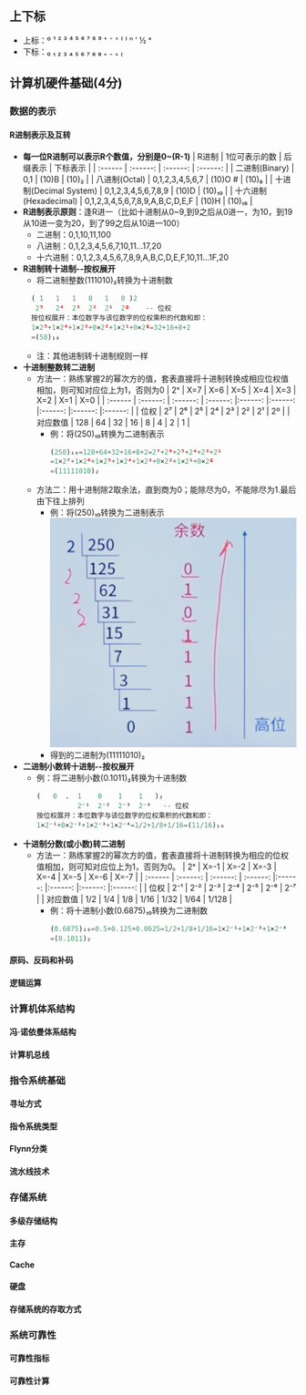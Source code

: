 #
## 上下标
- 上标：º ¹ ² ³ ⁴ ⁵ ⁶ ⁷ ⁸ ⁹ ⁺ ⁻ ⁼ ⁽ ⁾ ⁿ ′ ½  ˣ
- 下标：₀ ₁ ₂ ₃ ₄ ₅ ₆ ₇ ₈ ₉ ₊ ₋ ₌ ₍ 
## 计算机硬件基础(4分)
### 数据的表示
#### R进制表示及互转 
- **每一位R进制可以表示R个数值，分别是0~(R-1)**
    | R进制 | 1位可表示的数 | 后缀表示 | 下标表示 |
    | :------ | :------: | :------: | :------: |
    | 二进制(Binary) | 0,1 | (10)B | (10)₂ |
    | 八进制(Octal) | 0,1,2,3,4,5,6,7 | (10)O # | (10)₈ |
    | 十进制(Decimal System) | 0,1,2,3,4,5,6,7,8,9 | (10)D | (10)₁₀ |
    | 十六进制(Hexadecimal) | 0,1,2,3,4,5,6,7,8,9,A,B,C,D,E,F | (10)H | (10)₁₆ |
- **R进制表示原则**：逢R进一（比如十进制从0~9,到9之后从0进一，为10，到19从10进一变为20，到了99之后从10进一100）
  - 二进制：0,1,10,11,100
  - 八进制：0,1,2,3,4,5,6,7,10,11...17,20
  - 十六进制：0,1,2,3,4,5,6,7,8,9,A,B,C,D,E,F,10,11...1F,20
- **R进制转十进制--按权展开**
  - 将二进制整数(111010)₂转换为十进制数
  ```python
    ( 1   1   1   0   1   0 )2
     2⁵   2⁴  2³  2²  2¹  2º    -- 位权
    按位权展开：本位数字与该位数字的位权乘积的代数和即：
    1×2⁵+1×2⁴+1×2³+0×2²+1×2¹+0×2º=32+16+8+2
    =(58)₁₀
  ```
  - 注：其他进制转十进制规则一样
- **十进制整数转二进制**
  - 方法一：熟练掌握2的幂次方的值，套表直接将十进制转换成相应位权值相加，则可知对应位上为1，否则为0
    | 2ˣ | X=7 | X=6 | X=5 | X=4 | X=3 | X=2 | X=1 | X=0 |
    | :------ | :------: | :------: | :------: |:------: |:------: |:------: |:------: |:------: |
    | 位权 | 2⁷ | 2⁶ | 2⁵ | 2⁴ | 2³ | 2² | 2¹ | 2º |
    | 对应数值 | 128 | 64 | 32 | 16 | 8 | 4 | 2 | 1 |
    - 例：将(250)₁₀转换为二进制表示
      ```python
      (250)₁₀=128+64+32+16+8+2=2⁷+2⁶+2⁵+2⁴+2³+2¹
      =1×2⁷+1×2⁶+1×2⁵+1×2⁴+1×2³+0×2²+1×2¹+0×2º
      =(11111010)₂
      ```
  - 方法二：用十进制除2取余法，直到商为0；能除尽为0，不能除尽为1.最后由下往上排列
    - 例：将(250)₁₀转换为二进制表示
        ![alt text](../image/image-1.png)
    - 得到的二进制为(11111010)₂
- **二进制小数转十进制--按权展开**
  - 例：将二进制小数(0.1011)₂转换为十进制数
    ```python
    (   0  .  1    0    1    1   )₂
              2⁻¹  2⁻²  2⁻³  2⁻⁴   -- 位权
    按位权展开：本位数字与该位数字的位权乘积的代数和即：
    1×2⁻¹+0×2⁻²+1×2⁻³+1×2⁻⁴=1/2+1/8+1/16=(11/16)₁₀
    ```
- **十进制分数(或小数)转二进制**
  - 方法一：熟练掌握2的幂次方的值，套表直接将十进制转换为相应的位权值相加，则可知对应位上为1，否则为0。
    | 2ˣ | X=-1 | X=-2 | X=-3 | X=-4 | X=-5 | X=-6 | X=-7 |
    | :------ | :------: | :------: | :------: |:------: |:------: |:------: |:------: |
    | 位权 | 2⁻¹ | 2⁻² | 2⁻³ | 2⁻⁴ | 2⁻⁵ | 2⁻⁶ | 2⁻⁷ |
    | 对应数值 | 1/2 | 1/4 | 1/8 | 1/16 | 1/32 | 1/64 | 1/128 |
    - 例：将十进制小数(0.6875)₁₀转换为二进制数
        ```python
        (0.6875)₁₀=0.5+0.125+0.0625=1/2+1/8+1/16=1×2⁻¹+1×2⁻³+1×2⁻⁴
        =(0.1011)₂
        ```

#### 原码、反码和补码
#### 逻辑运算

### 计算机体系结构
#### 冯·诺依曼体系结构
#### 计算机总线

### 指令系统基础
#### 寻址方式
#### 指令系统类型
#### Flynn分类
#### 流水线技术

### 存储系统
#### 多级存储结构
#### 主存
#### Cache
#### 硬盘
#### 存储系统的存取方式

### 系统可靠性
#### 可靠性指标
#### 可靠性计算
